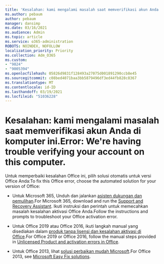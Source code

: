 ```yaml
---
title: 'Kesalahan: kami mengalami masalah saat memverifikasi akun Anda di komputer ini.'
ms.author: pebaum
author: pebaum
manager: dansimp
ms.date: 03/16/2021
ms.audience: Admin
ms.topic: article
ms.service: o365-administration
ROBOTS: NOINDEX, NOFOLLOW
localization_priority: Priority
ms.collection: Adm_O365
ms.custom:
- "9824"
- "9005394"
ms.openlocfilehash: 05826d9831f128493a27075d001891290ccb8e45
ms.sourcegitcommit: c08bed4071baa3bb5879496df3ed44fb828c8367
ms.translationtype: MT
ms.contentlocale: id-ID
ms.lasthandoff: 03/19/2021
ms.locfileid: "51036228"
---
```

# <a name="error-were-having-trouble-verifying-your-account-on-this-computer"></a><span data-ttu-id="5fba5-102">Kesalahan: kami mengalami masalah saat memverifikasi akun Anda di komputer ini.</span><span class="sxs-lookup"><span data-stu-id="5fba5-102">Error: We're having trouble verifying your account on this computer.</span></span>

<span data-ttu-id="5fba5-103">Untuk memperbaiki kesalahan Office ini, pilih solusi otomatis untuk versi Office Anda:</span><span class="sxs-lookup"><span data-stu-id="5fba5-103">To fix this Office error, choose the automated solution for your version of Office:</span></span>

- <span data-ttu-id="5fba5-104">Untuk Microsoft 365, Unduh dan jalankan [asisten dukungan dan pemulihan](https://aka.ms/SaRA-OfficeActivation-Chat).</span><span class="sxs-lookup"><span data-stu-id="5fba5-104">For Microsoft 365, download and run the [Support and Recovery Assistant](https://aka.ms/SaRA-OfficeActivation-Chat).</span></span> <span data-ttu-id="5fba5-105">Ikuti instruksi dan perintah untuk memecahkan masalah kesalahan aktivasi Office Anda.</span><span class="sxs-lookup"><span data-stu-id="5fba5-105">Follow the instructions and prompts to troubleshoot your Office activation error.</span></span>

- <span data-ttu-id="5fba5-106">Untuk Office 2019 atau Office 2016, ikuti langkah manual yang disediakan dalam [produk tanpa lisensi dan kesalahan aktivasi di Office](https://support.microsoft.com/office/0d23d3c0-c19c-4b2f-9845-5344fedc4380#bkmk_fixyourself).</span><span class="sxs-lookup"><span data-stu-id="5fba5-106">For Office 2019 or Office 2016, follow the manual steps provided in [Unlicensed Product and activation errors in Office](https://support.microsoft.com/office/0d23d3c0-c19c-4b2f-9845-5344fedc4380#bkmk_fixyourself).</span></span>

- <span data-ttu-id="5fba5-107">Untuk Office 2013, lihat [solusi perbaikan mudah Microsoft](https://support.microsoft.com/topic/microsoft-easy-fix-solutions-have-been-discontinued-b0f4b5f9-3b5a-bd9e-d75d-d45e2f12e16c).</span><span class="sxs-lookup"><span data-stu-id="5fba5-107">For Office 2013, see [Microsoft Easy Fix solutions](https://support.microsoft.com/topic/microsoft-easy-fix-solutions-have-been-discontinued-b0f4b5f9-3b5a-bd9e-d75d-d45e2f12e16c).</span></span>